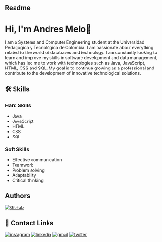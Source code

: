## Readme

# Hi, I'm Andres Melo👋

I am a Systems and Computer Engineering student at the Universidad Pedagógica y Tecnológica de Colombia. I am passionate about everything related to the world of databases and technology. I am constantly looking to learn and improve my skills in software development and data management, which has led me to work with technologies such as Java, JavaScript, HTML, CSS and SQL. My goal is to continue growing as a professional and contribute to the development of innovative technological solutions.

## 🛠 Skills
### Hard Skills
- Java
- JavaScript
- HTML
- CSS
- SQL

### Soft Skills
- Effective communication
- Teamwork
- Problem solving
- Adaptability
- Critical thinking
## Authors

[![GitHub](https://img.shields.io/badge/GitHub-@AndMelox-181717?style=flat-square&logo=github)](https://github.com/AndMelox)

## 🔗 Contact Links
[![instagram](https://img.shields.io/badge/instagram-E4405F?style=for-the-badge&logo=instagram&logoColor=white)](https://www.instagram.com/meloavellaneda/)
[![linkedin](https://img.shields.io/badge/linkedin-0A66C2?style=for-the-badge&logo=linkedin&logoColor=white)](https://www.linkedin.com/public-profile/settings?lipi=urn%3Ali%3Apage%3Ad_flagship3_profile_self_edit_contact-info%3BD4a%2FAg5dTVqxs%2Bgl%2FCwAuw%3D%3D)
[![gmail](https://img.shields.io/badge/gmail-D14836?style=for-the-badge&logo=gmail&logoColor=white)](mailto:andrespipemelo@gmail.com)
[![twitter](https://img.shields.io/badge/twitter-1DA1F2?style=for-the-badge&logo=twitter&logoColor=white)](https://x.com/andresmelox)
